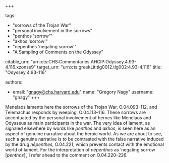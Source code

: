 +++

tags:
- "sorrows of the Trojan War"
- "personal involvement in the sorrows"
- "penthos &#39;sorrow&#39;"
- "akhos &#39;sorrow&#39;"
- "nēpenthes ‘negating sorrow’"
- "A Sampling of Comments on the Odyssey"

citable_urn: "urn:cts:CHS:Commentaries.AHCIP:Odyssey.4.93-4.116.xzonss9"
target_urn: "urn:cts:greekLit:tlg0012.tlg002:4.93-4.116"
title: "Odyssey 4.93-116"

authors:
- email: "gnagy@chs.harvard.edu"
  name: "Gregory Nagy"
  username: "gnagy"
+++

<p>Menelaos laments here the sorrows of the Trojan War, O.04.093–112, and Telemachus responds by weeping, O.04.113–116. These sorrows are accentuated by the personal involvement of heroes like Menelaos and Odysseus as main participants in the war. The very idea of lament, as signaled elsewhere by words like <em>penthos</em> and <em>akhos</em>, is seen here as an aspect of genuine narrative about the heroic world. As we are about to see, such a genuine narrative is to be contrasted with the false narrative induced by the drug <em>nēpenthes</em>, O.04.221, which prevents contact with the emotional world of lament. For the interpretation of <em>nēpenthes</em> as ‘negating sorrow [<em>penthos</em>]’, I refer ahead to the comment on O.04.220–226.</p>